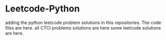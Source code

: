 # Leetcode-Python
adding the python leetcode problem solutions in this repositories. 
The code files are here.
all CTCI problems solutions are here
some leetcode solutions are here.





















































































































































































































































































































































































































































































































































































































































































































































































































































































































































































































































































































































































































